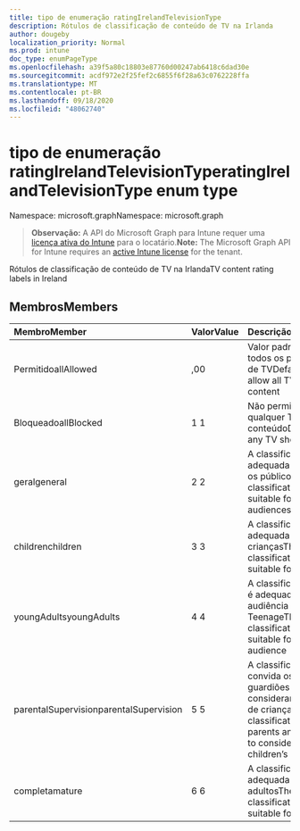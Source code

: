 ```yaml
---
title: tipo de enumeração ratingIrelandTelevisionType
description: Rótulos de classificação de conteúdo de TV na Irlanda
author: dougeby
localization_priority: Normal
ms.prod: intune
doc_type: enumPageType
ms.openlocfilehash: a39f5a80c18803e87760d00247ab6418c6dad30e
ms.sourcegitcommit: acdf972e2f25fef2c6855f6f28a63c0762228ffa
ms.translationtype: MT
ms.contentlocale: pt-BR
ms.lasthandoff: 09/18/2020
ms.locfileid: "48062740"
---
```

# <a name="ratingirelandtelevisiontype-enum-type"></a><span data-ttu-id="25cf7-103">tipo de enumeração ratingIrelandTelevisionType</span><span class="sxs-lookup"><span data-stu-id="25cf7-103">ratingIrelandTelevisionType enum type</span></span>

<span data-ttu-id="25cf7-104">Namespace: microsoft.graph</span><span class="sxs-lookup"><span data-stu-id="25cf7-104">Namespace: microsoft.graph</span></span>

> <span data-ttu-id="25cf7-105">**Observação:** A API do Microsoft Graph para Intune requer uma [licença ativa do Intune](https://go.microsoft.com/fwlink/?linkid=839381) para o locatário.</span><span class="sxs-lookup"><span data-stu-id="25cf7-105">**Note:** The Microsoft Graph API for Intune requires an [active Intune license](https://go.microsoft.com/fwlink/?linkid=839381) for the tenant.</span></span>

<span data-ttu-id="25cf7-106">Rótulos de classificação de conteúdo de TV na Irlanda</span><span class="sxs-lookup"><span data-stu-id="25cf7-106">TV content rating labels in Ireland</span></span>

## <a name="members"></a><span data-ttu-id="25cf7-107">Membros</span><span class="sxs-lookup"><span data-stu-id="25cf7-107">Members</span></span>
|<span data-ttu-id="25cf7-108">Membro</span><span class="sxs-lookup"><span data-stu-id="25cf7-108">Member</span></span>|<span data-ttu-id="25cf7-109">Valor</span><span class="sxs-lookup"><span data-stu-id="25cf7-109">Value</span></span>|<span data-ttu-id="25cf7-110">Descrição</span><span class="sxs-lookup"><span data-stu-id="25cf7-110">Description</span></span>|
|:---|:---|:---|
|<span data-ttu-id="25cf7-111">Permitido</span><span class="sxs-lookup"><span data-stu-id="25cf7-111">allAllowed</span></span>|<span data-ttu-id="25cf7-112">,0</span><span class="sxs-lookup"><span data-stu-id="25cf7-112">0</span></span>|<span data-ttu-id="25cf7-113">Valor padrão, permitir todos os programas de TV</span><span class="sxs-lookup"><span data-stu-id="25cf7-113">Default value, allow all TV shows content</span></span>|
|<span data-ttu-id="25cf7-114">Bloqueado</span><span class="sxs-lookup"><span data-stu-id="25cf7-114">allBlocked</span></span>|<span data-ttu-id="25cf7-115">1 </span><span class="sxs-lookup"><span data-stu-id="25cf7-115">1</span></span>|<span data-ttu-id="25cf7-116">Não permitir que qualquer TV mostre conteúdo</span><span class="sxs-lookup"><span data-stu-id="25cf7-116">Do not allow any TV shows content</span></span>|
|<span data-ttu-id="25cf7-117">geral</span><span class="sxs-lookup"><span data-stu-id="25cf7-117">general</span></span>|<span data-ttu-id="25cf7-118">2 </span><span class="sxs-lookup"><span data-stu-id="25cf7-118">2</span></span>|<span data-ttu-id="25cf7-119">A classificação GA é adequada para todos os públicos</span><span class="sxs-lookup"><span data-stu-id="25cf7-119">The GA classification is suitable for all audiences</span></span>|
|<span data-ttu-id="25cf7-120">children</span><span class="sxs-lookup"><span data-stu-id="25cf7-120">children</span></span>|<span data-ttu-id="25cf7-121">3 </span><span class="sxs-lookup"><span data-stu-id="25cf7-121">3</span></span>|<span data-ttu-id="25cf7-122">A classificação CH é adequada para crianças</span><span class="sxs-lookup"><span data-stu-id="25cf7-122">The CH classification is suitable for children</span></span>|
|<span data-ttu-id="25cf7-123">youngAdults</span><span class="sxs-lookup"><span data-stu-id="25cf7-123">youngAdults</span></span>|<span data-ttu-id="25cf7-124">4 </span><span class="sxs-lookup"><span data-stu-id="25cf7-124">4</span></span>|<span data-ttu-id="25cf7-125">A classificação de YA é adequada para a audiência Teenage</span><span class="sxs-lookup"><span data-stu-id="25cf7-125">The YA classification is suitable for teenage audience</span></span>|
|<span data-ttu-id="25cf7-126">parentalSupervision</span><span class="sxs-lookup"><span data-stu-id="25cf7-126">parentalSupervision</span></span>|<span data-ttu-id="25cf7-127">5 </span><span class="sxs-lookup"><span data-stu-id="25cf7-127">5</span></span>|<span data-ttu-id="25cf7-128">A classificação de PS convida os pais e os guardiões para considerar o acesso de crianças</span><span class="sxs-lookup"><span data-stu-id="25cf7-128">The PS classification invites parents and guardians to consider restriction children’s access</span></span>|
|<span data-ttu-id="25cf7-129">completa</span><span class="sxs-lookup"><span data-stu-id="25cf7-129">mature</span></span>|<span data-ttu-id="25cf7-130">6 </span><span class="sxs-lookup"><span data-stu-id="25cf7-130">6</span></span>|<span data-ttu-id="25cf7-131">A classificação MA é adequada para adultos</span><span class="sxs-lookup"><span data-stu-id="25cf7-131">The MA classification is suitable for adults</span></span>|









